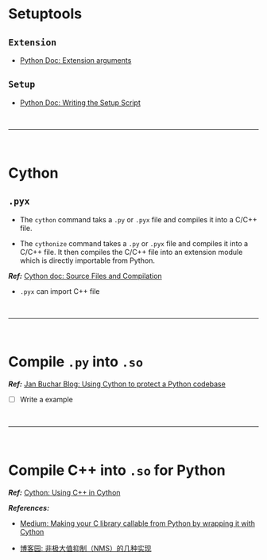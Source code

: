 # Setuptools

## `Extension`

- [Python Doc: Extension arguments](https://docs.python.org/3/distutils/apiref.html?highlight=extension)

## `Setup`

- [Python Doc: Writing the Setup Script](https://docs.python.org/3/distutils/setupscript.html)

<!--  -->
<br>

***

<br>
<!--  -->

# Cython

## `.pyx`

- The `cython` command taks a `.py` or `.pyx` file and compiles it into a C/C++ file.

- The `cythonize` command takes a `.py` or `.pyx` file and compiles it into a C/C++ file. It then compiles the C/C++ file into an extension module which is directly importable from Python.

***Ref:*** [Cython doc: Source Files and Compilation](https://cython.readthedocs.io/en/latest/src/userguide/source_files_and_compilation.html#compiling-from-the-command-line)

- `.pyx` can import C++ file

<!--  -->
<br>

***

<br>
<!--  -->

# Compile `.py` into `.so`

***Ref:*** [Jan Buchar Blog: Using Cython to protect a Python codebase](https://bucharjan.cz/blog/using-cython-to-protect-a-python-codebase.html)

- [ ] Write a example 

<!--  -->
<br>

***

<br>
<!--  -->

# Compile C++ into `.so` for Python

***Ref:*** [Cython: Using C++ in Cython](https://cython.readthedocs.io/en/latest/src/userguide/wrapping_CPlusPlus.html)

***References:***

- [Medium: Making your C library callable from Python by wrapping it with Cython](https://medium.com/@shamir.stav_83310/making-your-c-library-callable-from-python-by-wrapping-it-with-cython-b09db35012a3)

- [博客园: 非极大值抑制（NMS）的几种实现](https://www.cnblogs.com/king-lps/p/9031568.html)